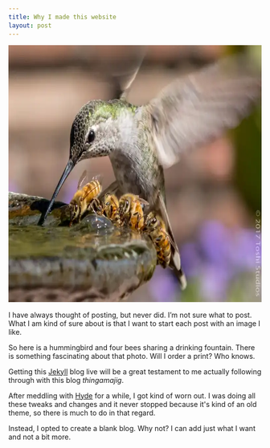 ```yaml
---
title: Why I made this website
layout: post
---
```

<img src="bees.webp"  alt="Hummingbird and bees sharing a water fountain" loading="lazy" width="768" height="512" decoding="async">

I have always thought of posting, but never did. I’m not sure what to post. What I am kind of sure about is that I want to start each post with an image I like.

So here is a hummingbird and four bees sharing a drinking fountain. There is something fascinating about that photo. Will I order a print? Who knows.

Getting this [Jekyll](https://jekyllrb.com/) blog live will be a great testament to me actually following through with this blog <i>thingamajig</i>.

After meddling with [Hyde](https://hyde.getpoole.com/) for a while, I got kind of worn out. I was doing all these tweaks and changes and it never stopped because it's kind of an old theme, so there is much to do in that regard.

Instead, I opted to create a blank blog. Why not? I can add just what I want and not a bit more.

